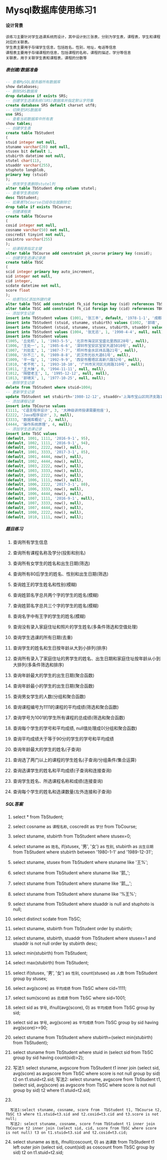 
# Mysql数据库使用练习1

#### 设计背景

    该练习主要针对学生选课系统而设计，其中设计到三张表，分别为学生表，课程表，学生和课程对应的关联表。
    学生表主要用于存储学生信息，包括姓名，性别，地址，电话等信息
    课程表主要用于存储课程的信息，包括课程的名称，课程的描述，学分等信息
    关联表，用于关联学生表和课程表，课程的分数等

##### 表创建/数据准备

```sql
-- 查看MySQL服务器所有数据库
show databases;
-- 删除SRS数据库
drop database if exists SRS;
-- 创建学生选课系统(SRS)数据库并指定默认字符集
create database SRS default charset utf8;
-- 切换至SRS数据库
use SRS;
-- 查看当前数据库中所有表
show tables;
-- 创建学生表
create table TbStudent
(
stuid integer not null,
stuname varchar(20) not null,
stusex bit default 1,
stubirth datetime not null,
stutel char(11),
stuaddr varchar(255),
stuphoto longblob,
primary key (stuid)
);
-- 修改学生表删除stutel列
alter table TbStudent drop column stutel;
-- 查看学生表结构
desc TbStudent;
-- 如果表TbCourse已经存在就删除它
drop table if exists TbCourse;
-- 创建课程表
create table TbCourse
(
cosid integer not null,
cosname varchar(50) not null,
coscredit tinyint not null,
cosintro varchar(255)
);
-- 给课程表指定主键
alter table TbCourse add constraint pk_course primary key (cosid);
-- 创建学生选课记录表
create table TbSC
(
scid integer primary key auto_increment,
sid integer not null,
cid integer,
scdate datetime not null,
score float
);
-- 给表TbSC添加外键约束
alter table TbSC add constraint fk_sid foreign key (sid) references TbStudent (stuid) on delete cascade on update cascade;
alter table TbSC add constraint fk_cid foreign key (cid) references TBCourse (cosid) on delete set null on update cascade;
-- 添加学生记录
insert into TbStudent values (1001, '张三丰', default, '1978-1-1', '成都市一环路西二段17号', null);
insert into TbStudent (stuid, stuname, stubirth) values (1002, '郭靖', '1980-2-2');
insert into TbStudent (stuid, stuname, stusex, stubirth, stuaddr) values (1003, '黄蓉', 0, '1982-3-3', '成都市二环路南四段123号');
insert into TbStudent values (1004, '张无忌', 1, '1990-4-4', null, null);
insert into TbStudent values 
(1005, '丘处机', 1, '1983-5-5', '北京市海淀区宝盛北里西区28号', null),
(1006, '王处一', 1, '1985-6-6', '深圳市宝安区宝安大道5010号', null),
(1007, '刘处玄', 1, '1987-7-7', '郑州市金水区纬五路21号', null),
(1008, '孙不二', 0, '1989-8-8', '武汉市光谷大道61号', null),
(1009, '平一指', 1, '1992-9-9', '西安市雁塔区高新六路52号', null),
(1010, '老不死', 1, '1993-10-10', '广州市天河区元岗路310号', null);
(1011, '王大锤', 0, '1994-11-11', null, null),
(1012, '隔壁老王', 1, '1995-12-12', null, null),
(1013, '郭啸天', 1, '1977-10-25', null, null);
-- 删除学生记录
delete from TbStudent where stuid=1004;
-- 更新学生记录
update TbStudent set stubirth='1980-12-12', stuaddr='上海市宝山区同济支路199号' where stuid=1002;
-- 添加课程记录
insert into TbCourse values 
(1111, 'C语言程序设计', 3, '大神级讲师授课需要抢座'),
(2222, 'Java程序设计', 3, null),
(3333, '数据库概论', 2, null),
(4444, '操作系统原理', 4, null);
-- 添加学生选课记录
insert into TbSC values 
(default, 1001, 1111, '2016-9-1', 95),
(default, 1002, 1111, '2016-9-1', 94),
(default, 1001, 2222, now(), null),
(default, 1001, 3333, '2017-3-1', 85),
(default, 1001, 4444, now(), null),
(default, 1002, 4444, now(), null),
(default, 1003, 2222, now(), null),
(default, 1003, 3333, now(), null),
(default, 1005, 2222, now(), null),
(default, 1006, 1111, now(), null),
(default, 1006, 2222, '2017-3-1', 80),
(default, 1006, 3333, now(), null),
(default, 1006, 4444, now(), null),
(default, 1007, 1111, '2016-9-1', null),
(default, 1007, 3333, now(), null),
(default, 1007, 4444, now(), null),
(default, 1008, 2222, now(), null),
(default, 1010, 1111, now(), null);
```

##### 题目练习

   1) 查询所有学生信息

   2) 查询所有课程名称及学分(投影和别名)

   3) 查询所有女学生的姓名和出生日期(筛选)

   4) 查询所有80后学生的姓名、性别和出生日期(筛选)

   5) 查询姓王的学生姓名和性别(模糊)

   6) 查询姓郭名字总共两个字的学生的姓名(模糊)

   7) 查询姓郭名字总共三个字的学生的姓名(模糊)

   8) 查询名字中有王字的学生的姓名(模糊)

   9) 查询没有录入家庭住址和照片的学生姓名(多条件筛选和空值处理)

   10) 查询学生选课的所有日期(去重)

   11) 查询学生的姓名和生日按年龄从大到小排列(排序)

   12) 查询所有录入了家庭住址的男学生的姓名、出生日期和家庭住址按年龄从小到大排列(多条件筛选和排序)

   13) 查询年龄最大的学生的出生日期(聚合函数)

   14) 查询年龄最小的学生的出生日期(聚合函数)

   15) 查询男女学生的人数(分组和聚合函数)

   16) 查询课程编号为1111的课程的平均成绩(筛选和聚合函数)

   17) 查询学号为1001的学生所有课程的总成绩(筛选和聚合函数)

   18) 查询每个学生的学号和平均成绩, null值处理成0(分组和聚合函数)

   19) 查询平均成绩大于等于90分的学生的学号和平均成绩


   20) 查询年龄最大的学生的姓名(子查询)

   21) 查询选了两门以上的课程的学生姓名(子查询/分组条件/集合运算)

   22) 查询选课学生的姓名和平均成绩(子查询和连接查询)

   23) 查询学生姓名、所选课程名称和成绩(连接查询)
    
   24) 查询每个学生的姓名和选课数量(左外连接和子查询)


##### SQL答案

   1) select * from TbStudent;

   2) select cosname as `课程名称`, coscredit as `学分` from TbCourse;

   3) select stuname, stubirth from TbStudent where stusex=0;

   4) select stuname as `姓名`, if(stusex, '男', '女') as `性别`, stubirth as `出生日期` from TbStudent where stubirth between '1980-1-1' and '1989-12-31';

   5) select stuname, stusex from TbStudent where stuname like '王%';

   6) select stuname from TbStudent where stuname like '郭_';

   7) select stuname from TbStudent where stuname like '郭__';

   8) select stuname from TbStudent where stuname like '%王%';

   9) select stuname from TbStudent where stuaddr is null and stuphoto is null;

   10) select distinct scdate from TbSC;

   11) select stuname, stubirth from TbStudent order by stubirth;

   12) select stuname, stubirth, stuaddr from TbStudent where stusex=1 and stuaddr is not null order by stubirth desc;

   13) select min(stubirth) from TbStudent;

   14) select max(stubirth) from TbStudent;

   15) select if(stusex, '男', '女') as `性别`, count(stusex) as `人数` from TbStudent group by stusex;

   16) select avg(score) as `平均成绩` from TbSC where cid=1111;

   17) select sum(score) as `总成绩` from TbSC where sid=1001;

   18) select sid as `学号`, ifnull(avg(score), 0) as `平均成绩` from TbSC group by sid;

   19) select sid as `学号`, avg(score) as `平均成绩` from TbSC group by sid having avg(score)>=90;


   20) select stuname from TbStudent where stubirth=(select min(stubirth) from TbStudent);

   21) select stuname from TbStudent where stuid in (select sid from TbSC group by sid having count(sid)>2);

   22) 
       写法1: select stuname, avgscore from TbStudent t1 inner join (select sid, avg(score) as avgscore from TbSC where score is not null group by sid) t2 on t1.stuid=t2.sid;
       写法2: select stuname, avgscore from TbStudent t1, (select sid, avg(score) as avgscore from TbSC where score is not null group by sid) t2 where t1.stuid=t2.sid;

   23) 
      写法1:select stuname, cosname, score from  TbStudent t1, TbCourse t2, TbSC t3 where t1.stuid=t3.sid and t2.cosid=t3.cid and t3.score is not null;
      写法2: select stuname, cosname, score from TbStudent t1 inner join TbCourse t2 inner join (select sid, cid, score from TbSC where score is not null) t3 on t1.stuid=t3.sid and t2.cosid=t3.cid;

   24) select stuname as `姓名`, ifnull(coscount, 0) as `选课数` from TbStudent t1
left outer join (select sid, count(sid) as coscount from TbSC group by sid) t2 
on t1.stuid=t2.sid;


